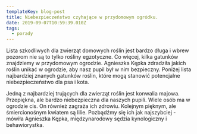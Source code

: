 ```yaml
---
templateKey: blog-post
title: Niebezpieczeństwo czyhające w przydomowym ogródku.
date: 2019-09-07T10:59:39.010Z
tags:
  - porady
---
```

Lista szkodliwych dla zwierząt domowych roślin jest bardzo długa i wbrew pozorom nie są to tylko rośliny egzotyczne. Co więcej, kilka gatunków znajdziemy w przydomowym ogrodzie. Agnieszka Kępka zdradziła jakich roślin unikać w ogrodzie, aby nasz pupil był w nim bezpieczny. Poniżej lista najbardziej znanych gatunków roślin, które mogą stanowić potencjalne niebezpieczeństwo dla psa i kota.

 Jedną z najbardziej trujących dla zwierząt roślin jest konwalia majowa. Przepiękna, ale bardzo niebezpieczna dla naszych pupili. Wiele osób ma w ogrodzie cis. On również zagraża ich zdrowiu. Kolejnym pięknym, ale śmiercionośnym kwiatem są lilie. Pozbądźmy się ich jak najszybciej - mówiła Agnieszka Kępka, międzynarodowy sędzia kynologiczny i behawiorystka.
